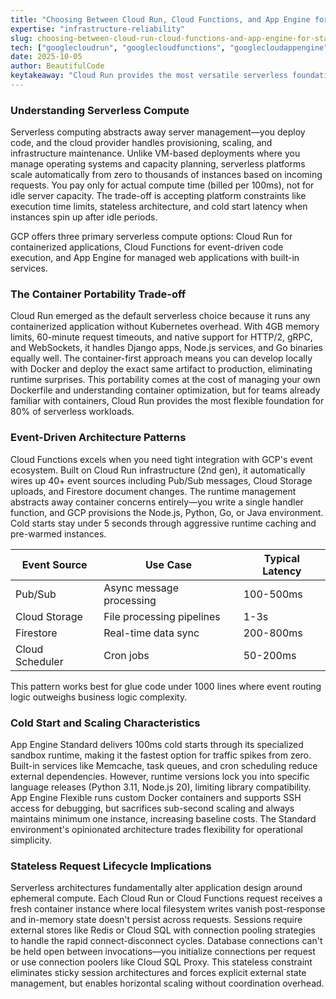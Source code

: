 ```yaml
---
title: "Choosing Between Cloud Run, Cloud Functions, and App Engine for Stateless Workloads"
expertise: "infrastructure-reliability"
slug: choosing-between-cloud-run-cloud-functions-and-app-engine-for-stateless-workloads
tech: ["googlecloudrun", "googlecloudfunctions", "googlecloudappengine"]
date: 2025-10-05
author: BeautifulCode
keytakeaway: "Cloud Run provides the most versatile serverless foundation through container portability, while Cloud Functions optimizes for event-driven glue code, and App Engine Standard delivers the fastest cold starts with managed infrastructure at the cost of runtime flexibility."
---
```


### Understanding Serverless Compute

Serverless computing abstracts away server management—you deploy code, and the cloud provider handles provisioning, scaling, and infrastructure maintenance. Unlike VM-based deployments where you manage operating systems and capacity planning, serverless platforms scale automatically from zero to thousands of instances based on incoming requests. You pay only for actual compute time (billed per 100ms), not for idle server capacity. The trade-off is accepting platform constraints like execution time limits, stateless architecture, and cold start latency when instances spin up after idle periods.

GCP offers three primary serverless compute options: Cloud Run for containerized applications, Cloud Functions for event-driven code execution, and App Engine for managed web applications with built-in services.

### The Container Portability Trade-off

Cloud Run emerged as the default serverless choice because it runs any containerized application without Kubernetes overhead. With 4GB memory limits, 60-minute request timeouts, and native support for HTTP/2, gRPC, and WebSockets, it handles Django apps, Node.js services, and Go binaries equally well. The container-first approach means you can develop locally with Docker and deploy the exact same artifact to production, eliminating runtime surprises. This portability comes at the cost of managing your own Dockerfile and understanding container optimization, but for teams already familiar with containers, Cloud Run provides the most flexible foundation for 80% of serverless workloads.

### Event-Driven Architecture Patterns

Cloud Functions excels when you need tight integration with GCP's event ecosystem. Built on Cloud Run infrastructure (2nd gen), it automatically wires up 40+ event sources including Pub/Sub messages, Cloud Storage uploads, and Firestore document changes. The runtime management abstracts away container concerns entirely—you write a single handler function, and GCP provisions the Node.js, Python, Go, or Java environment. Cold starts stay under 5 seconds through aggressive runtime caching and pre-warmed instances.

| Event Source | Use Case | Typical Latency |
|--------------|----------|-----------------|
| Pub/Sub | Async message processing | 100-500ms |
| Cloud Storage | File processing pipelines | 1-3s |
| Firestore | Real-time data sync | 200-800ms |
| Cloud Scheduler | Cron jobs | 50-200ms |

This pattern works best for glue code under 1000 lines where event routing logic outweighs business logic complexity.

### Cold Start and Scaling Characteristics

App Engine Standard delivers 100ms cold starts through its specialized sandbox runtime, making it the fastest option for traffic spikes from zero. Built-in services like Memcache, task queues, and cron scheduling reduce external dependencies. However, runtime versions lock you into specific language releases (Python 3.11, Node.js 20), limiting library compatibility. App Engine Flexible runs custom Docker containers and supports SSH access for debugging, but sacrifices sub-second scaling and always maintains minimum one instance, increasing baseline costs. The Standard environment's opinionated architecture trades flexibility for operational simplicity.

### Stateless Request Lifecycle Implications

Serverless architectures fundamentally alter application design around ephemeral compute. Each Cloud Run or Cloud Functions request receives a fresh container instance where local filesystem writes vanish post-response and in-memory state doesn't persist across requests. Sessions require external stores like Redis or Cloud SQL with connection pooling strategies to handle the rapid connect-disconnect cycles. Database connections can't be held open between invocations—you initialize connections per request or use connection poolers like Cloud SQL Proxy. This stateless constraint eliminates sticky session architectures and forces explicit external state management, but enables horizontal scaling without coordination overhead.
